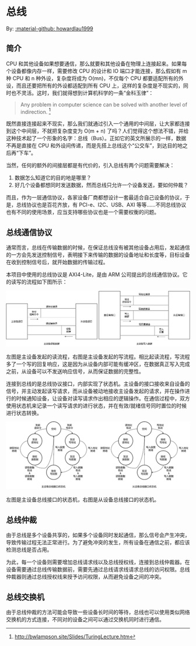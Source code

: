 # 总线

By: [:material-github: howardlau1999](https://github.com/howardlau1999)

## 简介

CPU 和其他设备如果想要通信，那么就要和其他设备在物理上连接起来。如果每个设备都像内存一样，需要修改 CPU 的设计和 IO 端口才能连接，那么假如有 m 种 CPU 和 n 种外设，复杂度将成为 O(mn)，不仅每个 CPU 都要适配所有的外设，而且还要把所有的外设都适配到所有 CPU 上，这样的复杂度是不现实的，同时也不灵活。这时，我们就得想到计算机科学的一条“金科玉律”：

> Any problem in computer science can be solved with another level of indirection. [^1]

[^1]: <http://bwlampson.site/Slides/TuringLecture.htm>

既然直接连接起来不现实，那么我们就通过引入一个通用的中间层，让大家都连接到这个中间层，不就把复杂度变为 O(m + n) 了吗？人们觉得这个想法不错，并给这种技术起了一个形象的名字：总线（Bus）。正如它的英文所展示的一样，数据不再是直接在 CPU 和外设间传递，而是先搭上总线这个“公交车”，到达目的地之后再“下车”。

当然，任何的额外的间接层都是有代价的，引入总线有两个问题需要解决：

1. 数据怎么知道它的目的地是哪里？
2. 好几个设备都想同时发送数据，然而总线只允许一个设备发送，要如何仲裁？

而且，作为一层通信协议，各家设备厂商都想设计一套最适合自己设备的协议，于是，总线协议也是百花齐放，有 PCI-e、I2C、USB、AXI 等等……不同总线协议也有不同的使用场景，应当支持哪些协议也是一个需要权衡的问题。

## 总线通信协议

通常而言，总线在传输数据的时候，在保证总线没有被其他设备占用后，发起通信的一方会先发送控制信号，表明接下来传输的数据的设备地址和长度等，目标设备在收到控制信号后，就开始数据的传输过程。

本项目中使用的总线协议是 AXI4-Lite，是由 ARM 公司提出的总线通信协议。它的读写的流程如下图所示：

![axi](images/axi.png)

左图是主设备发起的读流程，右图是主设备发起的写流程。相比起读流程，写流程多了一个写的回复响应，这是因为从设备内部可能有缓冲区，在数据真正写入完成之前，从设备可以不发送响应信号，从而保证数据的完整性。

连接到总线的是总线协议接口，内部实现了状态机。主设备的接口接收来自设备的信号，并主动发起读写请求，而从设备被动地接收主设备发起的请求，并在操作进行的时候通知设备，让设备对读写请求作出相应的逻辑操作。在通信过程中，双方使用状态机来记录一个读写请求的进行状态，并在有效/就绪信号同时置位的时候进行状态转换。

![axi-fsm](images/axi-fsm.png)

左图是主设备总线接口的状态机，右图是从设备总线接口的状态机。

## 总线仲裁

由于总线是多个设备共享的，如果多个设备同时发起通信，那么信号会产生冲突，导致传输过程无法正常进行。为了避免冲突的发生，所有设备在通信之前，都应该检测总线是否占用。

为此，每一个设备则需要增加总线请求线以及总线授权线，连接到总线仲裁器。在设备需要通过总线传输数据前，需要先通过总线请求线请求总线的访问权限。总线仲裁器则通过总线授权线来授予访问权限，从而避免设备之间的冲突。

## 总线交换机

由于总线仲裁的方法可能会导致一些设备长时间的等待，总线也可以使用类似网络交换机的方式连接，不同对的设备之间可以通过交换机同时进行通信。
